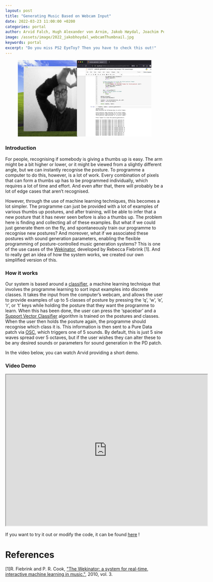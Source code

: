 ```yaml
---
layout: post
title: "Generating Music Based on Webcam Input"
date: 2022-03-23 11:00:00 +0200
categories: portal
author: Arvid Falch, Hugh Alexander von Arnim, Jakob Høydal, Joachim Poutaraud
image: /assets/image/2022_jakobhoydal_webcamThumbnail.jpg
keywords: portal
excerpt: "Do you miss PS2 EyeToy? Then you have to check this out!"
---
```


<figure style="float: none">
   <img src="/assets/image/2022_jakobhoydal_webcamHeader.jpg" alt="Alternate Text" width="auto" />
</figure>

### Introduction

For people, recognising if somebody is giving a thumbs up is easy. The arm might be a bit higher or lower, or it might be viewed from a slightly different angle, but we can instantly recognise the posture. To programme a computer to do this, however, is a lot of work. Every combination of pixels that can form a thumbs up has to be programmed individually, which requires a lot of time and effort. And even after that, there will probably be a lot of edge cases that aren’t recognised.

However, through the use of machine learning techniques, this becomes a lot simpler. The programme can just be provided with a lot of examples of various thumbs up postures, and after training, will be able to infer that a new posture that it has never seen before is also a thumbs up. The problem here is finding and collecting all of these examples. But what if we could just generate them on the fly, and spontaneously train our programme to recognise new postures? And moreover, what if we associated these postures with sound generation parameters, enabling the flexible programming of posture-controlled music generation systems? This is one of the use cases of the [Wekinator](http://www.wekinator.org/), developed by Rebecca Fiebrink [1]. And to really get an idea of how the system works, we created our own simplified version of this.


### How it works
Our system is based around a [classifier](https://towardsdatascience.com/machine-learning-classifiers-a5cc4e1b0623), a machine learning technique that involves the programme learning to sort input examples into discrete classes. It takes the input from the computer’s webcam, and allows the user to provide examples of up to 5 classes of posture by pressing the ‘q’, ‘w’, ‘e’, ‘r’, or ‘t’ keys while holding the posture that they want the programme to learn. When this has been done, the user can press the ‘spacebar’ and a [Support Vector Classifier](https://towardsdatascience.com/support-vector-machine-introduction-to-machine-learning-algorithms-934a444fca47) algorithm is trained on the postures and classes. When the user then holds the posture again, the programme should recognise which class it is. This information is then sent to a Pure Data patch via [OSC](https://pypi.org/project/python-osc/), which triggers one of 5 sounds. By default, this is just 5 sine waves spread over 5 octaves, but if the user wishes they can alter these to be any desired sounds or parameters for sound generation in the PD patch.

In the video below, you can watch Arvid providing a short demo.

### Video Demo
<iframe src="https://drive.google.com/file/d/1unpa4zKbXelILvJtu8r8ogyOhvj5xC_m/preview" width="640" height="480" allow="autoplay"></iframe>


If you want to try it out or modify the code, it can be found [here](https://drive.google.com/file/d/1d7TEcmdwUOz9vCtpvW5maQwZ6vx-Fl5r/view?usp=sharing) !

# References
[1]R. Fiebrink and P. R. Cook, ["The Wekinator: a system for real-time, interactive machine learning in music."](https://www.google.com/url?sa=t&rct=j&q=&esrc=s&source=web&cd=&ved=2ahUKEwiHnMjF6tz2AhXIRvEDHT9WAPEQFnoECAMQAQ&url=http%3A%2F%2Fismir2010.ismir.net%2Fproceedings%2Flate-breaking-demo-13.pdf&usg=AOvVaw2GOYHdwxeFO_Z6RwbEHNe0), 2010, vol. 3.
